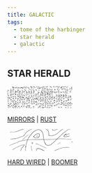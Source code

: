 ```yaml
---
title: GALACTIC
tags:
  - tome of the harbinger
  - star herald
  - galactic
---
```

## STAR HERALD

[![RUST](rust-t.png)](rust)

[MIRRORS](mirrors) | [RUST](rust)

[![BOOMER](boomer-t.png)](boomer)

[HARD WIRED](hard-wired) | [BOOMER](boomer)
